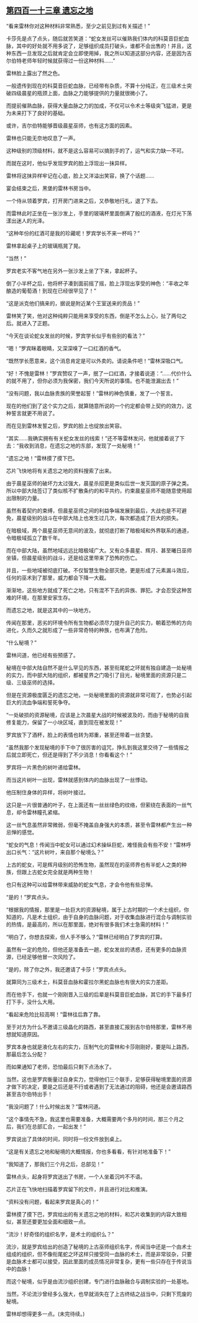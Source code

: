 ## [第四百一十三章 遗忘之地](https://www.xxbiquge.com/11_11222/8911110.html)


  “看来雷林你对这种材料非常熟悉，至少之前见到过有关描述！”

  卡莎先是点了点头，随后就苦笑道：“蛇女发丝可以催熟我们体内的科莫音巨蛇血脉，其中的好处就不用多说了，足够组织成员打破头，谁都不会出售的！并且，这种东西一旦发现之后就肯定会立即使用掉，我之所以知道这部分内容，还是因为吉尔伯特老师年轻时候就获得过一份这种材料……”

  雷林脸上露出了然之色。

  一般遗传到现在的科莫音巨蛇血脉，已经带有杂质，不算十分纯正，在三级术士突破四级晨星的瓶颈上面，血脉之力能够提供的力量就很微小了。

  而提前催熟血脉，获得大量血脉之力的加成，不仅可以令术士等级突飞猛进，更是为未来打下了良好的基础。

  或许，吉尔伯特能够晋级晨星巫师，也有这方面的因素。

  雷林也只能无奈地叹息了一声。

  这种级别的顶级材料，就不是这么容易可以搞到手的了，运气和实力缺一不可。

  而就在这时，他似乎发现罗宾的脸上浮现出一抹异样。

  雷林将这抹异样牢记在心底，脸上又洋溢出笑容，换了个话题……

  宴会结束之后，黑堡的雷林书房当中。

  一个侍从领着罗宾，打开房门进来之后，又恭敬地行礼，退了下去。

  而雷林此时正坐在一张沙发上，手里的玻璃杯里面倒满了殷红的酒液，在灯光下荡漾出迷人的光泽。

  “这种年份的红酒可是我的珍藏呢！罗宾学长不来一杯吗？”

  雷林拿起桌子上的玻璃瓶晃了晃。

  “当然！”

  罗宾老实不客气地在另外一张沙发上坐了下来，拿起杯子。

  倒了小半杯之后，他将杯子凑到面前摇了摇，脸上浮现出享受的神色：“丰收之年酿造的葡萄酒！到现在已经很罕见了！”

  “这是派克他们搞来的，据说是附近某个王室送来的贡品！”

  雷林笑了笑，他对这种纯粹只能用来享受的东西，倒是不怎么上心，扯了两句之后。就进入了正题。

  “今天在谈论蛇女发丝的时候，罗宾学长似乎有些别的看法？”

  “嗯！”罗宾眯着眼睛，又深深嗅了一口红酒的香气。

  “既然学长愿意来，这个消息肯定是可以外卖的。请说条件吧！”雷林深吸口气。

  “好！不愧是雷林！”罗宾赞叹了一声，抿了一口红酒，才接着说道：“……代价什么的就不用了，但你必须为我保密，我们今天所说的事情。也不能泄漏出去！”

  “没有问题，我以血脉贵族的荣誉起誓！”雷林的神色慎重，发了一个誓言。

  现在的他们到了这个实力之后，就算随意所说的一个约定都会带上契约的效力，这种誓言就更不用说了。

  而在见到雷林发誓之后，罗宾的脸上也绽放出笑容。

  “其实……我确实拥有有关蛇女发丝的线索！”还不等雷林发问，他就接着说了下去：“我收到消息，在遗忘之地的东部，发现了一处秘境！”

  “遗忘之地！”雷林摸了摸下巴。

  芯片飞快地将有关遗忘之地的资料搜索了出来。

  由于晨星巫师的破坏力太过强大，晨星杀招更是类似后世一发灭国的原子弹之类。所以中部大陆签订了类似核不扩散条约的和平共约，约束晨星巫师不能随意使用超出限制的力量。

  虽然有着契约的束缚，但晨星巫师之间的利益争端发展到最后，大战也是不可避免，晨星级别的战斗在中部大陆上也发生过几次，每次都造成了巨大的损失。

  在暗极域，两个晨星巫师无意间的波及，就彻底打断了暗极域和外界联系的通道，令暗极域孤立了数千年。

  而在中部大陆，虽然地域远远比暗极域广大。又有众多晨星、辉月、甚至曦日巫师坐镇，但晨星级别的战斗，还是给这里带来了恐怖的伤亡。

  并且，一些地域被彻底打破。不仅智慧生物全部灭绝，更是形成了元素漏斗效应，任何的巫术到了那里，威力都会下降一大截。

  渐渐地，这些地方就成了死亡之地，只有混不下去的异族、罪犯。才会忍受这种苦难的环境，在那里安家生存。

  而遗忘之地，就是这其中的一块地方。

  传闻在那里，恶劣的环境令所有生物都必须尽力提升自己的实力，朝着恐怖的方向进化，久而久之就形成了一些非常奇特的种族，也布满了危险。

  “什么秘境？”

  雷林问道，他已经有些预感了。

  秘境在中部大陆自然不是什么罕见的东西，甚至衔尾蛇之环就有独自建造一处秘境的实力，而中部大陆的组织，都被星界之门吸引了目光，秘境里面的资源只是二级、三级巫师的选择。

  但是在资源极度匮乏的遗忘之地，一处秘境里面的资源就非常可观了，也势必引起巨大的流血争端和誓死争夺。

  “一处破损的资源秘境，应该是上次晨星大战的时候被波及的，而由于秘境的自我修复能力，保留了一小块区域，直到现在被发现！”

  罗宾放下了酒杯，脸上的表情也转为郑重，甚至还带着一丝贪婪。

  “虽然我那个发现秘境的手下中了很厉害的诅咒，挣扎到我这里交待了一些情报之后就立即死亡，但还是得到了不少消息！你看看这个！”

  罗宾将一片黑色的树叶递给雷林。

  而当这片树叶一出现，雷林就感到体内的血脉出现了一丝悸动。

  他压制住身体的异样，将树叶接过。

  这只是一片很普通的叶子，在上面还有一丝丝绿色的纹络，但萦绕在表面的一丝气息，却令雷林瞳孔紧缩。

  这一丝气息虽然非常微弱，但毫不掩盖自身强大的本质，甚至令雷林都产生出一种忌惮的感觉。

  “蛇女的气息！传闻当中蛇女可以通过幻术操纵巨蛇，难怪我会有些不安！”雷林呼出口长气：“这片树叶，来自那个秘境么？”

  上古的蛇女，可是辉月级别的恐怖生物，虽然现在的巫师界也有半蛇人之类的种族，但跟上古蛇女完全就是两种生物！

  也只有这种可以给雷林带来威胁的蛇女气息，才会令他有些忌惮。

  “是的！”罗宾点头。

  “根据我的情报，那里是一处巨大的资源秘境，属于上古时期的一个术士组织，你知道的，凡是术士组织，由于自身的血脉问题，对于收集血脉进行混合与调制实验的热情，是最高的，所以在那里面，绝对有很多我们术士急需的材料！”

  “明白了，你想去探索，但人手不够么？”雷林已经明白了罗宾的打算。

  虽然有一定的危险，但他还是准备去一趟，蛇女发丝的诱惑，还有更多的血脉资源，已经足够他冒一次风险了。

  “是的，除了你之外，我还邀请了卡莎！”罗宾点点头。

  就算同为三级术士，科莫音血脉和霍拉尔黑蛇血脉也有很大的实力差距。

  而在他手下，也就一个刚刚晋入三级的后辈是科莫音巨蛇血脉，其它的手下最多打打下手，没什么大用。

  “看起来危险比较高啊！”雷林往后靠了靠。

  至于对方为什么不邀请三级晶化的路西，甚至直接汇报到吉尔伯特那里，雷林不用想就知道原因。

  罗宾本身也就是液化左右的实力，压制气化的雷林和卡莎刚刚好，要是叫上路西，那最后怎么分配？

  而如果通知了老师，恐怕最后只剩下点汤水了。

  当然，这也是罗宾衡量过自身实力，觉得他们三个联手，足够获得秘境里面的资源才做下的决定，要是之后还是不行或者遇到了无法通过的阻碍，他还是会邀请路西甚至吉尔伯特出手！

  “我没问题了！什么时候出发？”雷林问道。

  “这个事情先不急，我这里也需要准备，大概需要两个多月的时间，那三个月之后，我们在总部汇合，一起出发！”

  罗宾说出了具体的时间，同时将一份文件放到桌上。

  “这是有关遗忘之地和秘境的大概情报，你也多看看，有针对地准备下！”

  “我知道了，那我们三个月之后，总部见！”

  雷林点头，起身将罗宾送出了书房，一个人坐着沉吟不不语。

  芯片正在飞快地扫描着罗宾留下的文件，并且进行对比和推演。

  “资料没有问题，看起来罗宾是真心的！”

  雷林摸了摸下巴，罗宾给出的有关遗忘之地的材料，和芯片收集到的内容大致相似，甚至还要更加全面和细致一点。

  “流沙！好奇怪的组织名字，是术士的组织么？”

  流沙，就是罗宾给出的创造了秘境的上古巫师组织名字，传闻当中还是一个由术士组成的组织，但不像衔尾蛇之环这样只接受同一血脉的术士，而是非常驳杂，只要是血脉术士都可以接受，因此里面的成员情况非常复杂，更有一些只存在于传说当中的血脉！

  而这个秘境，似乎是由流沙组织创建，专门进行血脉融合与调制实验的一处基地。

  当然，不论流沙曾经多么强大，也早就消失在了上古终结之战当中，只剩下荒废的秘境。

  雷林却想得更多一点。(未完待续。)
